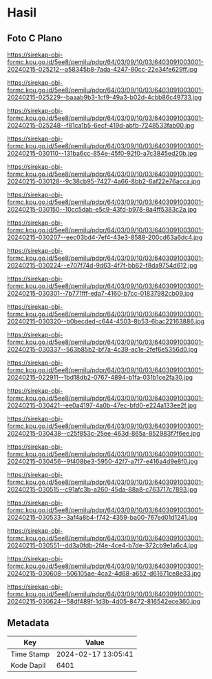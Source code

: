 # Hasil

## Foto C Plano

https://sirekap-obj-formc.kpu.go.id/5ee8/pemilu/pdpr/64/03/09/10/03/6403091003001-20240215-025212--a58345b8-7ada-4247-80cc-22e34fe629ff.jpg

https://sirekap-obj-formc.kpu.go.id/5ee8/pemilu/pdpr/64/03/09/10/03/6403091003001-20240215-025229--baaab9b3-1cf9-49a3-b02d-4cbb86c49733.jpg

https://sirekap-obj-formc.kpu.go.id/5ee8/pemilu/pdpr/64/03/09/10/03/6403091003001-20240215-025248--f81ca1b5-6ecf-419d-abfb-7248533fab00.jpg

https://sirekap-obj-formc.kpu.go.id/5ee8/pemilu/pdpr/64/03/09/10/03/6403091003001-20240215-030110--131ba6cc-854e-45f0-92f0-a7c3845ed20b.jpg

https://sirekap-obj-formc.kpu.go.id/5ee8/pemilu/pdpr/64/03/09/10/03/6403091003001-20240215-030128--9c38cb95-7427-4a66-8bb2-6af22e76acca.jpg

https://sirekap-obj-formc.kpu.go.id/5ee8/pemilu/pdpr/64/03/09/10/03/6403091003001-20240215-030150--10cc5dab-e5c9-43fd-b978-8a4ff5383c2a.jpg

https://sirekap-obj-formc.kpu.go.id/5ee8/pemilu/pdpr/64/03/09/10/03/6403091003001-20240215-030207--eec03bd4-7ef4-43e3-8588-200cd63a6dc4.jpg

https://sirekap-obj-formc.kpu.go.id/5ee8/pemilu/pdpr/64/03/09/10/03/6403091003001-20240215-030224--e707f74d-9d63-4f7f-bb62-f8da9754d612.jpg

https://sirekap-obj-formc.kpu.go.id/5ee8/pemilu/pdpr/64/03/09/10/03/6403091003001-20240215-030301--7b771fff-eda7-4160-b7cc-01837982cb09.jpg

https://sirekap-obj-formc.kpu.go.id/5ee8/pemilu/pdpr/64/03/09/10/03/6403091003001-20240215-030320--b0becded-c644-4503-8b53-6bac22163886.jpg

https://sirekap-obj-formc.kpu.go.id/5ee8/pemilu/pdpr/64/03/09/10/03/6403091003001-20240215-030337--563b85b2-bf7a-4c39-ac1e-2fef6e5356d0.jpg

https://sirekap-obj-formc.kpu.go.id/5ee8/pemilu/pdpr/64/03/09/10/03/6403091003001-20240215-022911--1bd18db2-0767-4894-b1fa-031b1ce2fa30.jpg

https://sirekap-obj-formc.kpu.go.id/5ee8/pemilu/pdpr/64/03/09/10/03/6403091003001-20240215-030421--ee0a4197-4a0b-47ec-bfd0-e224a133ee2f.jpg

https://sirekap-obj-formc.kpu.go.id/5ee8/pemilu/pdpr/64/03/09/10/03/6403091003001-20240215-030438--c25f853c-25ee-463d-865a-852983f7f6ee.jpg

https://sirekap-obj-formc.kpu.go.id/5ee8/pemilu/pdpr/64/03/09/10/03/6403091003001-20240215-030456--9f408be3-5950-42f7-a7f7-e416a4d9e8f0.jpg

https://sirekap-obj-formc.kpu.go.id/5ee8/pemilu/pdpr/64/03/09/10/03/6403091003001-20240215-030515--c91afc3b-a260-45da-88a8-c763717c7893.jpg

https://sirekap-obj-formc.kpu.go.id/5ee8/pemilu/pdpr/64/03/09/10/03/6403091003001-20240215-030533--3af4a8b4-f742-4359-ba00-767ed01d1241.jpg

https://sirekap-obj-formc.kpu.go.id/5ee8/pemilu/pdpr/64/03/09/10/03/6403091003001-20240215-030551--dd3a0fdb-2f4e-4ce4-b7de-372cb9e1a6c4.jpg

https://sirekap-obj-formc.kpu.go.id/5ee8/pemilu/pdpr/64/03/09/10/03/6403091003001-20240215-030608--506105ae-4ca2-4d68-a652-d61671ce8e33.jpg

https://sirekap-obj-formc.kpu.go.id/5ee8/pemilu/pdpr/64/03/09/10/03/6403091003001-20240215-030624--58df489f-1d3b-4d05-8472-816542ece360.jpg


## Metadata

| Key        | Value               |
| ---------- | ------------------- |
| Time Stamp | 2024-02-17 13:05:41 |
| Kode Dapil | 6401                |



